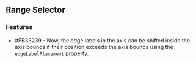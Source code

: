 ## Range Selector

### Features

* \#FB33239 - Now, the edge labels in the axis can be shifted inside the axis bounds if their position exceeds the axis bounds using the `edgeLabelPlacement` property.
